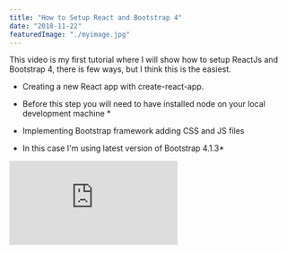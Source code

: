 ```yaml
---
title: "How to Setup React and Bootstrap 4"
date: "2018-11-22"
featuredImage: "./myimage.jpg"
---
```


This video is my first tutorial where I will show how to setup ReactJs and Bootstrap 4, there is few ways, but I think this is the easiest.

- Creating a new React app with create-react-app.
* Before this step you will need to have installed node on your local development machine *

- Implementing Bootstrap framework adding CSS and JS files
* In this case I'm using latest version of Bootstrap 4.1.3*

<div class="iframe-container">
    <iframe class="iframe-inner"src="https://www.youtube.com/embed/6qN_6PIbV1s" frameborder="0" allow="accelerometer; autoplay; encrypted-media; gyroscope; picture-in-picture" allowfullscreen></iframe>
</div>

